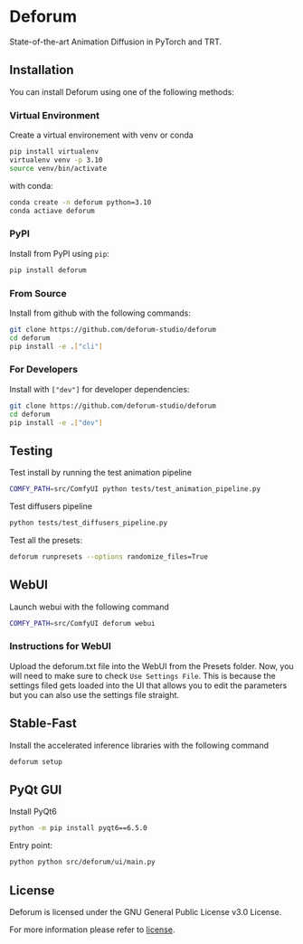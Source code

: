 # Deforum
State-of-the-art Animation Diffusion in PyTorch and TRT.
## Installation
You can install Deforum using one of the following methods:
### Virtual Environment
Create a virtual environement with venv or conda
```bash
pip install virtualenv
virtualenv venv -p 3.10
source venv/bin/activate
```
with conda:
```bash
conda create -n deforum python=3.10
conda actiave deforum
```
### PyPI
Install from PyPI using `pip`:
```bash
pip install deforum
```
### From Source
Install from github with the following commands:
```bash
git clone https://github.com/deforum-studio/deforum
cd deforum
pip install -e .["cli"]
```
### For Developers
Install with `["dev"]` for developer dependencies:
```bash
git clone https://github.com/deforum-studio/deforum
cd deforum
pip install -e .["dev"]
```

## Testing
Test install by running the test animation pipeline
```bash
COMFY_PATH=src/ComfyUI python tests/test_animation_pipeline.py
```
Test diffusers pipeline
```bash
python tests/test_diffusers_pipeline.py
```
Test all the presets:
```bash
deforum runpresets --options randomize_files=True
```

## WebUI
Launch webui with the following command
```bash
COMFY_PATH=src/ComfyUI deforum webui
```

### Instructions for WebUI
Upload the deforum.txt file into the WebUI from the Presets folder.
Now, you will need to make sure to check `Use Settings File`.
This is because the settings filed gets loaded into the UI that allows you to edit the parameters but you can also use the settings file straight.

## Stable-Fast
Install the accelerated inference libraries with the following command
```bash
deforum setup
```

## PyQt GUI
Install PyQt6
```bash
python -m pip install pyqt6==6.5.0
```
Entry point:
```bash
python python src/deforum/ui/main.py
```

## License
Deforum is licensed under the GNU General Public License v3.0 License.

For more information please refer to [license](https://github.com/deforum-studio/deforum/blob/main/LICENSE).
